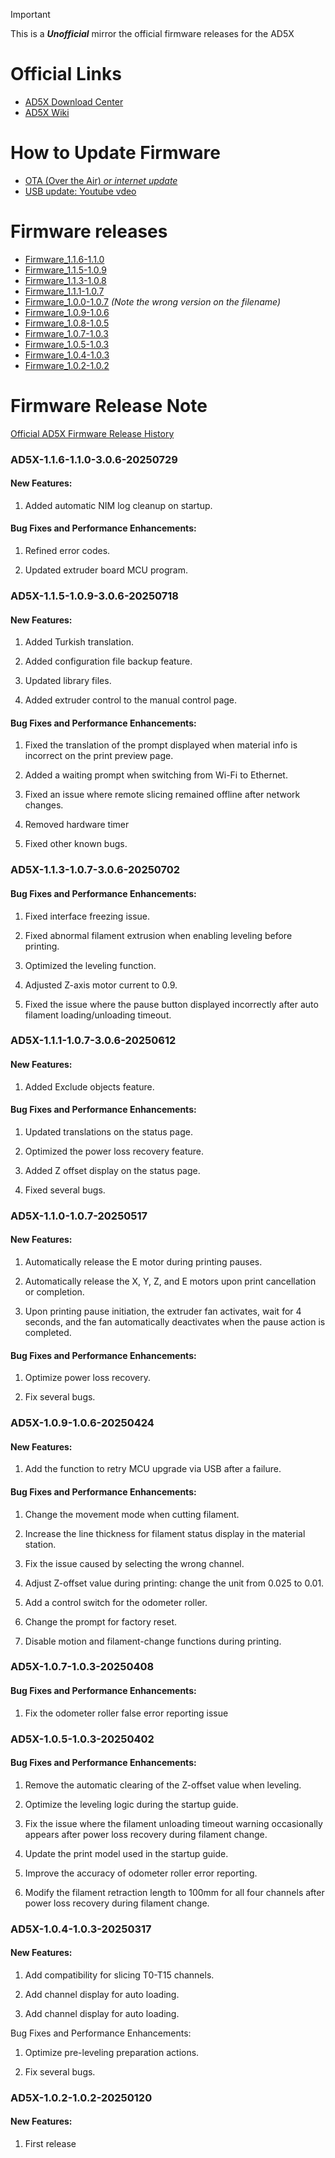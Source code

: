 > [!Important]
> This is a **_Unofficial_** mirror the official firmware releases for the AD5X

# Official Links

- [AD5X Download Center](https://www.flashforge.com/blogs/download-document/ad5x)
- [AD5X Wiki](https://wiki.flashforge.com/en/ad5x)

# How to Update Firmware

- [OTA (Over the Air) _or internet update_](https://wiki.flashforge.com/en/ad5x/manual/firmware_upgrade)
- [USB update: Youtube vdeo](https://www.youtube.com/watch?v=7ZL3QakQhYw)



# Firmware releases

- [Firmware_1.1.6-1.1.0](AD5X-1.1.6-1.1.0-3.0.6-20250729.tgz)
- [Firmware_1.1.5-1.0.9](AD5X-1.1.5-1.0.9-3.0.6-20250718-Factory)
- [Firmware_1.1.3-1.0.8](AD5X-1.1.3-1.0.8-3.0.6-20250705-Factory)
- [Firmware_1.1.1-1.0.7](AD5X-1.1.1-1.0.7-3.0.6-20250612.tgz)
- [Firmware_1.0.0-1.0.7](AD5X-1.1.0-1.0.7-20250517.tgz) _(Note the wrong version on the filename)_
- [Firmware_1.0.9-1.0.6](AD5X-1.0.9-1.0.6-20250424.tgz)
- [Firmware_1.0.8-1.0.5](AD5X-1.0.8-1.0.5-20250418.tgz)
- [Firmware_1.0.7-1.0.3](AD5X-1.0.7-1.0.3-20250408.tgz)
- [Firmware_1.0.5-1.0.3](AD5X-1.0.5-1.0.3-20250402.tgz)
- [Firmware_1.0.4-1.0.3](AD5X-1.0.4-1.0.3-20250318.tgz)
- [Firmware_1.0.2-1.0.2](AD5X-1.0.2-1.0.2-20250120.tgz)

# Firmware Release Note

[Official AD5X Firmware Release History](https://wiki.flashforge.com/en/ad5x/manual/firmware_release_history)

### AD5X-1.1.6-1.1.0-3.0.6-20250729

#### New Features:

1. Added automatic NIM log cleanup on startup.

#### Bug Fixes and Performance Enhancements:

1. Refined error codes.

2. Updated extruder board MCU program.

### AD5X-1.1.5-1.0.9-3.0.6-20250718

#### New Features:

1. Added Turkish translation.

2. Added configuration file backup feature.

3. Updated library files.

4. Added extruder control to the manual control page.

#### Bug Fixes and Performance Enhancements:

1. Fixed the translation of the prompt displayed when material info is incorrect on the print preview page.

2. Added a waiting prompt when switching from Wi-Fi to Ethernet.

3. Fixed an issue where remote slicing remained offline after network changes.

4. Removed hardware timer

5. Fixed other known bugs.

### AD5X-1.1.3-1.0.7-3.0.6-20250702

#### Bug Fixes and Performance Enhancements:

1. Fixed interface freezing issue.

2. Fixed abnormal filament extrusion when enabling leveling before printing.

3. Optimized the leveling function.

4. Adjusted Z-axis motor current to 0.9.

5. Fixed the issue where the pause button displayed incorrectly after auto filament loading/unloading timeout.

### AD5X-1.1.1-1.0.7-3.0.6-20250612

#### New Features:

1. Added Exclude objects feature.

#### Bug Fixes and Performance Enhancements:

1. Updated translations on the status page.

2. Optimized the power loss recovery feature.

3. Added Z offset display on the status page.

4. Fixed several bugs.

### AD5X-1.1.0-1.0.7-20250517

#### New Features:

1. Automatically release the E motor during printing pauses.

2. Automatically release the X, Y, Z, and E motors upon print cancellation or completion.

3. Upon printing pause initiation, the extruder fan activates, wait for 4 seconds, and the fan automatically deactivates when the pause action is completed.

#### Bug Fixes and Performance Enhancements:

1. Optimize power loss recovery.

2. Fix several bugs.

### AD5X-1.0.9-1.0.6-20250424

#### New Features:

1. Add the function to retry MCU upgrade via USB after a failure.

#### Bug Fixes and Performance Enhancements:

1. Change the movement mode when cutting filament.

2. Increase the line thickness for filament status display in the material station.

3. Fix the issue caused by selecting the wrong channel.

4. Adjust Z-offset value during printing: change the unit from 0.025 to 0.01.

5. Add a control switch for the odometer roller.

6. Change the prompt for factory reset.

7. Disable motion and filament-change functions during printing.

### AD5X-1.0.7-1.0.3-20250408

#### Bug Fixes and Performance Enhancements:

1. Fix the odometer roller false error reporting issue

### AD5X-1.0.5-1.0.3-20250402

#### Bug Fixes and Performance Enhancements:

1. Remove the automatic clearing of the Z-offset value when leveling.

2. Optimize the leveling logic during the startup guide.

3. Fix the issue where the filament unloading timeout warning occasionally appears after power loss recovery during filament change.

4. Update the print model used in the startup guide.

5. Improve the accuracy of odometer roller error reporting.

6. Modify the filament retraction length to 100mm for all four channels after power loss recovery during filament change.

### AD5X-1.0.4-1.0.3-20250317

#### New Features:

1. Add compatibility for slicing T0-T15 channels.

2. Add channel display for auto loading.  

3. Add channel display for auto loading. 

Bug Fixes and Performance Enhancements:

1. Optimize pre-leveling preparation actions. 

2. Fix several bugs.

### AD5X-1.0.2-1.0.2-20250120

#### New Features:

 1. First release
